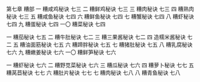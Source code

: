 第七章 糟部
一 糟咸鸡秘诀 七三
二 糟鲜鸡秘诀 七三
三 糟肉秘诀 七三
四 糟熟肉秘诀 七三
五 糟咸鱼秘诀 七四
六 糟鲜鱼秘诀 七四
七 糟蟹秘诀 七四
八 糟虾秘诀 七四
九 糟蛋秘诀 七四
一〇 糟菜秘诀 七四

一 糟茄秘诀 七五
二 糟牛肚秘诀 七二
三 糟三果酱秘诀 七二
四 造糯米酱秘诀 七二
五 糟油面筋秘诀 七五
六 糟蹄胖秘诀 七五
七 糟猪肚秘诀 七五
八 糟乳腐秘诀 七六
九 糟嫩姜秘诀 七六
一〇 糟鲜笋秘诀 七六

一 糟虾秘诀 七六
二 糟野苋菜秘诀 七六
三 糟瓜秘诀 七六
四 糟萝卜秘诀 七七
五 糟莴苣秘诀 七七
六 糟肚片秘诀 七七
七 糟肉秘诀 七八
八 糟青鱼秘诀 七八